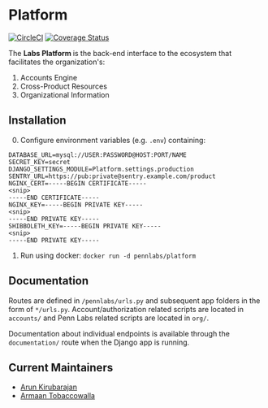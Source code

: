 # Platform

[![CircleCI](https://circleci.com/gh/pennlabs/platform.svg?style=shield)](https://circleci.com/gh/pennlabs/platform)
[![Coverage Status](https://codecov.io/gh/pennlabs/platform/branch/master/graph/badge.svg)](https://codecov.io/gh/pennlabs/platform)

The <strong> Labs Platform </strong> is the back-end interface to the ecosystem that facilitates the organization's:

1. Accounts Engine
2. Cross-Product Resources
3. Organizational Information

## Installation
0. Configure environment variables (e.g. `.env`) containing:

```
DATABASE_URL=mysql://USER:PASSWORD@HOST:PORT/NAME
SECRET_KEY=secret
DJANGO_SETTINGS_MODULE=Platform.settings.production
SENTRY_URL=https://pub:private@sentry.example.com/product
NGINX_CERT=-----BEGIN CERTIFICATE-----
<snip>
-----END CERTIFICATE-----
NGINX_KEY=-----BEGIN PRIVATE KEY-----
<snip>
-----END PRIVATE KEY-----
SHIBBOLETH_KEY=-----BEGIN PRIVATE KEY-----
<snip>
-----END PRIVATE KEY-----
```
1. Run using docker: `docker run -d pennlabs/platform`

## Documentation
Routes are defined in `/pennlabs/urls.py` and subsequent app folders in the form of `*/urls.py`. Account/authorization related scripts are located in `accounts/` and Penn Labs related scripts are located in `org/`.

Documentation about individual endpoints is available through the `documentation/` route when the Django app is running.

## Current Maintainers
- [Arun Kirubarajan](https://github.com/kirubarajan)
- [Armaan Tobaccowalla](https://github.com/ArmaanT)
